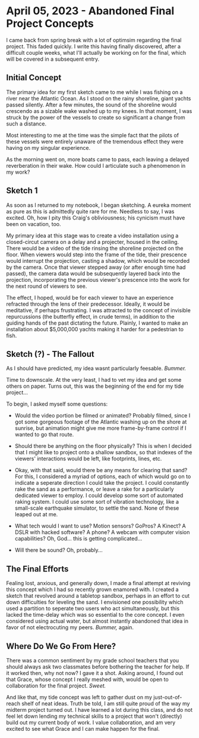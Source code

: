 # April 05, 2023 - Abandoned Final Project Concepts

I came back from spring break with a lot of optimsim regarding the final project. This faded quickly. I write this having finally discovered, after a difficult couple weeks, what I'll actually be working on for the final, which will be covered in a subsequent entry.

## Initial Concept

The primary idea for my first sketch came to me while I was fishing on a river near the Atlantic Ocean. As I stood on the rainy shoreline, giant yachts passed silently. After a few minutes, the sound of the shoreline would crescendo as a sizable wake washed up to my knees. In that moment, I was struck by the power of the vessels to create so significant a change from such a distance.

Most interesting to me at the time was the simple fact that the pilots of these vessels were entirely unaware of the tremendous effect they were having on my singular experience.

As the morning went on, more boats came to pass, each leaving a delayed reverberation in their wake. How could I articulate such a phenomenon in my work?

## Sketch 1

As soon as I returned to my notebook, I began sketching. A eureka moment as pure as this is admittedly quite rare for me. Needless to say, I was excited. Oh, how I pity this Craig's obliviousness; his cynicism must have been on vacation, too.

My primary idea at this stage was to create a video installation using a closed-circut camera on a delay and a projecter, housed in the ceiling. There would be a video of the tide rinsing the shoreline projected on the floor. When viewers would step into the frame of the tide, their prescence would interrupt the projection, casting a shadow, which would be recorded by the camera. Once that viewer stepped away (or after enough time had passed), the camera data would be subsequently layered back into the projection, incorporating the previous viewer's prescence into the work for the next round of viewers to see.

The effect, I hoped, would be for each viewer to have an experience refracted through the lens of their predecessor. Ideally, it would be meditative, if perhaps frustrating. I was attracted to the concept of invisible repurcussions (the butterfly effect, in crude terms), in addition to the guiding hands of the past dictating the future. Plainly, I wanted to make an installation about $5,000,000 yachts making it harder for a pedestrian to fish.

## Sketch (?) - The Fallout

As I should have predicted, my idea wasnt particularly feesable. *Bummer.*

Time to downscale. At the very least, I had to vet my idea and get some others on paper. Turns out, this was the beginning of the end for my tide project...

To begin, I asked myself some questions:

* Would the video portion be filmed or animated? Probably filmed, since I got some gorgeous footage of the Atlantic washing up on the shore at sunrise, but animation might give me more frame-by-frame control if I wanted to go that route.

* Should there be anything on the floor physically? This is when I decided that I might like to project onto a shallow sandbox, so that indexes of the viewers' interactions would be left, like footprints, lines, etc.

* Okay, with that said, would there be any means for clearing that sand? For this, I considered a myriad of options, each of which would go on to indicate a seperate direction I could take the project. I could constantly rake the sand as a performance, or leave a rake for a particularly dedicated viewer to employ. I could develop some sort of automated raking system. I could use some sort of vibration technology, like a small-scale earthquake simulator, to settle the sand. None of these leaped out at me.

* What tech would I want to use? Motion sensors? GoPros? A Kinect? A DSLR with hacked software? A phone? A webcam with computer vision capabilities? Oh, God... this is getting complicated...

* Will there be sound? Oh, probably...

## The Final Efforts

Fealing lost, anxious, and generally down, I made a final attempt at reviving this concept which I had so recently grown enamored with. I created a sketch that revolved around a tabletop sandbox, perhaps in an effort to cut down difficulties for leveling the sand. I envisioned one possibility which used a partition to seperate two users who act simultaneously, but this lacked the time-delay which was so essential to the core concept. I even considered using actual water, but almost instantly abandoned that idea in favor of not electrocuting my peers. *Bummer,* again.

## Where Do We Go From Here?

There was a common sentiment by my grade school teachers that you should always ask two classmates before bothering the teacher for help. If it worked then, why not now? I gave it a shot. Asking around, I  found out that Grace, whose concept I really meshed with, would be open to collaboration for the final project. *Sweet.*

And like that, my tide concept was left to gather dust on my just-out-of-reach shelf of neat ideas. Truth be told, I am still quite proud of the way my midterm project turned out. I have learned a lot during this class, and do not feel let down lending my technical skills to a project that won't (directly) build out my current body of work. I value collaboration, and am very excited to see what Grace and I can make happen for the final.
